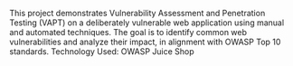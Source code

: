This project demonstrates Vulnerability Assessment and Penetration Testing (VAPT) on a deliberately vulnerable web application using manual and automated techniques.
The goal is to identify common web vulnerabilities and analyze their impact, in alignment with OWASP Top 10 standards.
Technology Used: OWASP Juice Shop
